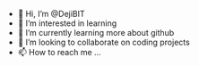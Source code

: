 - 👋 Hi, I’m @DejiBIT
- 👀 I’m interested in learning
- 🌱 I’m currently learning more about github
- 💞️ I’m looking to collaborate on coding projects
- 📫 How to reach me ...

<!---
DejiBIT/DejiBIT is a ✨ special ✨ repository because its `README.md` (this file) appears on your GitHub profile.
You can click the Preview link to take a look at your changes.
--->
